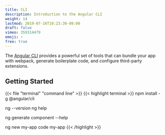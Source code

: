 ```yaml
---
title: CLI
description: Introduction to the Angular CLI
weight: 14
lastmod: 2019-07-16T10:23:30-09:00
draft: false
vimeo: 359314479
emoji: ⚡
free: true
---
```


The [Angular CLI](https://angular.io/cli) provides a powerful set of tools that can bundle your app with webpack, generate boilerplate code, and configure third-party extensions. 

## Getting Started

{{< file "terminal" "command line" >}}
{{< highlight terminal >}}
npm install -g @angular/cli

ng --version
ng help

ng generate component --help

ng new my-app
code my-app
{{< /highlight >}}

